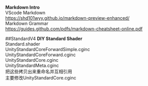 **Markdown Intro**  
VScode Markdown   
https://shd101wyy.github.io/markdown-preview-enhanced/  
Markdown Grammar  
https://guides.github.com/pdfs/markdown-cheatsheet-online.pdf  

##StandardV4
**DIY Standard Shader**  
Standard.shader  
UnityStandardCoreForwardSimple.cginc  
UnityStandardCoreForward.cginc  
UnityStandardCore.cginc  
UnityStandardMeta.cginc  
把这些拷贝出来重命名并互相引用  
主要修改UnityStandardCore.cginc  


